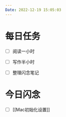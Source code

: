 ```yaml
---
Date: 2022-12-19 15:05:03
---
```


# 每日任务
- [ ] 阅读一小时
- [ ] 写作半小时
- [ ] 整理闪念笔记


# 今日闪念
- [ ] [[Mac初始化设置]]



